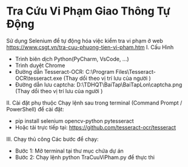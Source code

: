 # Tra Cứu Vi Phạm Giao Thông Tự Động
Sử dụng Selenium để tự động hóa việc kiểm tra vi phạm ở web https://www.csgt.vn/tra-cuu-phuong-tien-vi-pham.htm
I. Cấu Hình
- Trình biên dịch Python(PyCharm, VsCode, ...)
- Trình duyệt Chrome
- Đường dẫn Tesseract-OCR: C:\Program Files\Tesseract-OCR\tesseract.exe (Thay dổi theo vị trí lưu của người )
- Đường dẫn lưu captcha:  D:\TDHQT\BaiTap\BaiTapLon\captcha.png (Thay dổi theo vị trí lưu của người )

II. Cài đặt phụ thuộc
Chạy lệnh sau trong terminal (Command Prompt / PowerShell) để cài đặt:
- pip install selenium opencv-python pytesseract
- Hoặc tải trực tiếp tại: https://github.com/tesseract-ocr/tesseract

III. Chạy thủ công
Các bước để chạy:
- Bước 1: Mở terminal tại thư mục chứa dự án
- Bước 2: Chạy lệnh python TraCuuViPham.py để thực thi
